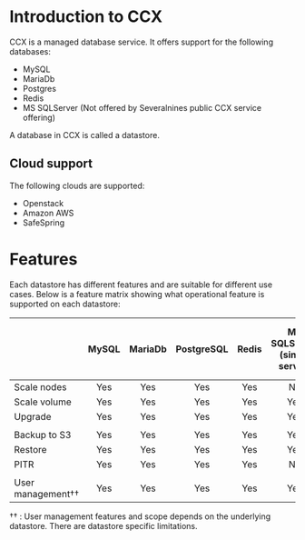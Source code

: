 # Introduction to CCX
CCX is a managed database service. It offers support for the following databases:
- MySQL
- MariaDb
- Postgres
- Redis
- MS SQLServer (Not offered by Severalnines public CCX service offering)

A database in CCX is called a datastore.

## Cloud support
The following clouds are supported:
- Openstack
- Amazon AWS
- SafeSpring

# Features
Each datastore has different features and are suitable for different use cases.
Below is a feature matrix showing what operational feature is supported on each datastore:


|           | MySQL | MariaDb | PostgreSQL | Redis | MS SQLServer<br> (single server) |  MS SQLServer<br> (Always-on, std license)|
|-----------|:-----:|:-------:|:----------:|:-----:|:---------:|:---------:|
|Scale nodes| Yes | Yes | Yes | Yes | No | No |
|Scale volume| Yes | Yes | Yes | Yes | Yes | Yes |
|Upgrade | Yes | Yes | Yes | Yes | Yes | Yes |
| |  |  | |  | |  |  |
|Backup to S3 | Yes | Yes | Yes | Yes | Yes | Yes |
|Restore | Yes | Yes | Yes | Yes | Yes | Yes |
|PITR | Yes | Yes | Yes | Yes | No | No | No |
| |  |  | |  | |  |  |
| User management&dagger;&dagger; | Yes | Yes | Yes | Yes | Yes | Yes | Yes |

&dagger;&dagger; : User management features and scope depends on the underlying datastore. There are datastore specific limitations.

